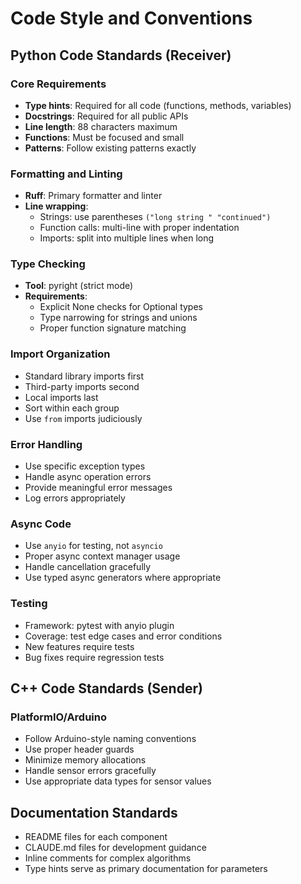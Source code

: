 # Code Style and Conventions

## Python Code Standards (Receiver)

### Core Requirements
- **Type hints**: Required for all code (functions, methods, variables)
- **Docstrings**: Required for all public APIs
- **Line length**: 88 characters maximum
- **Functions**: Must be focused and small
- **Patterns**: Follow existing patterns exactly

### Formatting and Linting
- **Ruff**: Primary formatter and linter
- **Line wrapping**: 
  - Strings: use parentheses `("long string " "continued")`
  - Function calls: multi-line with proper indentation
  - Imports: split into multiple lines when long

### Type Checking
- **Tool**: pyright (strict mode)
- **Requirements**:
  - Explicit None checks for Optional types
  - Type narrowing for strings and unions
  - Proper function signature matching

### Import Organization
- Standard library imports first
- Third-party imports second  
- Local imports last
- Sort within each group
- Use `from` imports judiciously

### Error Handling
- Use specific exception types
- Handle async operation errors
- Provide meaningful error messages
- Log errors appropriately

### Async Code
- Use `anyio` for testing, not `asyncio`
- Proper async context manager usage
- Handle cancellation gracefully
- Use typed async generators where appropriate

### Testing
- Framework: pytest with anyio plugin
- Coverage: test edge cases and error conditions
- New features require tests
- Bug fixes require regression tests

## C++ Code Standards (Sender)

### PlatformIO/Arduino
- Follow Arduino-style naming conventions
- Use proper header guards
- Minimize memory allocations
- Handle sensor errors gracefully
- Use appropriate data types for sensor values

## Documentation Standards

- README files for each component
- CLAUDE.md files for development guidance  
- Inline comments for complex algorithms
- Type hints serve as primary documentation for parameters